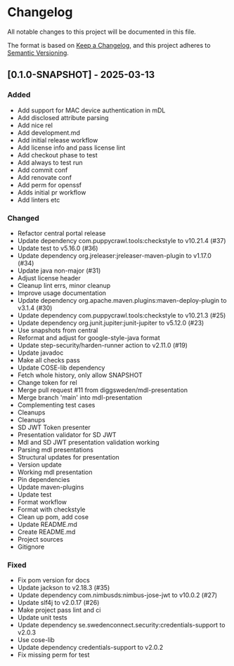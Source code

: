 # Changelog

All notable changes to this project will be documented in this file.

The format is based on [Keep a Changelog](https://keepachangelog.com/en/1.0.0/),
and this project adheres to [Semantic Versioning](https://semver.org/spec/v2.0.0.html).

## [0.1.0-SNAPSHOT] - 2025-03-13

### Added

- Add support for MAC device authentication in mDL
- Add disclosed attribute parsing
- Add nice rel
- Add development.md
- Add initial release workflow
- Add license info and pass license lint
- Add checkout phase to test
- Add always to test run
- Add commit conf
- Add renovate conf
- Add perm for openssf
- Adds initial pr workflow
- Add linters etc

### Changed

- Refactor central portal release
- Update dependency com.puppycrawl.tools:checkstyle to v10.21.4 (#37)
- Update test to v5.16.0 (#36)
- Update dependency org.jreleaser:jreleaser-maven-plugin to v1.17.0 (#34)
- Update java non-major (#31)
- Adjust license header
- Cleanup lint errs, minor cleanup
- Improve usage documentation
- Update dependency org.apache.maven.plugins:maven-deploy-plugin to v3.1.4 (#30)
- Update dependency com.puppycrawl.tools:checkstyle to v10.21.3 (#25)
- Update dependency org.junit.jupiter:junit-jupiter to v5.12.0 (#23)
- Use snapshots from central
- Reformat and adjust for google-style-java format
- Update step-security/harden-runner action to v2.11.0 (#19)
- Update javadoc
- Make all checks pass
- Update COSE-lib dependency
- Fetch whole history, only allow SNAPSHOT
- Change token for rel
- Merge pull request #11 from diggsweden/mdl-presentation
- Merge branch 'main' into mdl-presentation
- Complementing test cases
- Cleanups
- Cleanups
- SD JWT Token presenter
- Presentation validator for SD JWT
- Mdl and SD JWT presentation validation working
- Parsing mdl presentations
- Structural updates for presentation
- Version update
- Working mdl presentation
- Pin dependencies
- Update maven-plugins
- Update test
- Format workflow
- Format with checkstyle
- Clean up pom, add cose
- Update README.md
- Create README.md
- Project sources
- Gitignore

### Fixed

- Fix pom version for docs
- Update jackson to v2.18.3 (#35)
- Update dependency com.nimbusds:nimbus-jose-jwt to v10.0.2 (#27)
- Update slf4j to v2.0.17 (#26)
- Make project pass lint and ci
- Update unit tests
- Update dependency se.swedenconnect.security:credentials-support to v2.0.3
- Use cose-lib
- Update dependency credentials-support to v2.0.2
- Fix missing perm for test



<!-- generated by git-cliff -->
